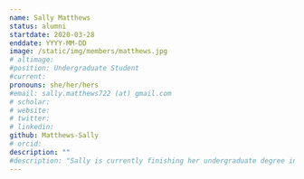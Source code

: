 ```yaml
---
name: Sally Matthews
status: alumni
startdate: 2020-03-28
enddate: YYYY-MM-DD
image: /static/img/members/matthews.jpg
# altimage:
#position: Undergraduate Student
#current:
pronouns: she/her/hers
#email: sally.matthews722 (at) gmail.com
# scholar:
# website:
# twitter:
# linkedin:
github: Matthews-Sally
# orcid:
description: ""
#description: "Sally is currently finishing her undergraduate degree in Biological Anthropology with a Health Emphasis and an Integrated Human Biology minor. Sally has performed primate fieldwork in Costa Rica, worked in the Molecular Ecology and Evolutionary Genetics Lab with chimpanzee DNA through the Undergraduate Research Opportunities Program, and is now working on primate bioinformatics in the PEGL. Sally is interested in evolutionary genetics, the microbiome, and bioinformatics. She enjoys hiking, camping, canyoneering, and reading in her free time."
---
```


